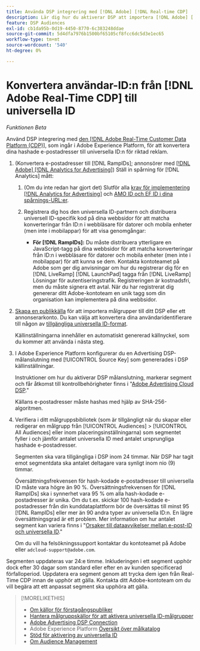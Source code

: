 ```yaml
---
title: Använda DSP integrering med [!DNL Adobe] [!DNL Real-time CDP]
description: Lär dig hur du aktiverar DSP att importera [!DNL Adobe] [!DNL Real-time CDP] förstahandssegment.
feature: DSP Audiences
exl-id: cb1da95b-0d19-4450-8770-6c383248ddae
source-git-commit: 5d4dfa7976b1500bf65105cf8fcc6dc5d3e1ec65
workflow-type: tm+mt
source-wordcount: '540'
ht-degree: 0%

---
```


# Konvertera användar-ID:n från [!DNL Adobe Real-Time CDP] till universella ID

*Funktionen Beta*

Använd DSP integrering med [den [!DNL Adobe Real-Time Customer Data Platform (CDP)]](https://experienceleague.adobe.com/docs/experience-platform/rtcdp/overview.html), som ingår i Adobe Experience Platform, för att konvertera dina hashade e-postadresser till universella ID:n för riktad reklam.

1. (Konvertera e-postadresser till [!DNL RampIDs]<!-- or [!DNL ID5] IDs -->; annonsörer med [[!DNL Adobe] [!DNL Analytics for Advertising]](/help/integrations/analytics/overview.md)) Ställ in spårning för [!DNL Analytics] mått:

   1. (Om du inte redan har gjort det) Slutför alla [krav för implementering [!DNL Analytics for Advertising]](/help/integrations/analytics/prerequisites.md) och [AMO ID och EF ID i dina spårnings-URL:er](/help/integrations/analytics/ids.md).

   1. Registrera dig hos den universella ID-partnern och distribuera universell ID-specifik kod på dina webbsidor för att matcha konverteringar från ID:n i webbläsare för datorer och mobila enheter (men inte i mobilappar) för att visa genomgångar:

      * **För [!DNL RampIDs]:** Du måste distribuera ytterligare en JavaScript-tagg på dina webbsidor för att matcha konverteringar från ID:n i webbläsare för datorer och mobila enheter (men inte i mobilappar) för att kunna se dem. Kontakta kontoteamet på Adobe som ger dig anvisningar om hur du registrerar dig för en [!DNL LiveRamp] [!DNL LaunchPad] tagga från [!DNL LiveRamp] Lösningar för autentiseringstrafik. Registreringen är kostnadsfri, men du måste signera ett avtal. När du har registrerat dig genererar ditt Adobe-kontoteam en unik tagg som din organisation kan implementera på dina webbsidor.

1. [Skapa en publikkälla](source-manage.md) för att importera målgrupper till ditt DSP eller ett annonserarkonto. Du kan välja att konvertera dina användaridentifierare till någon av [tillgängliga universella ID-format](source-about.md).

   Källinställningarna innehåller en automatiskt genererad källnyckel, som du kommer att använda i nästa steg.

1. I Adobe Experience Platform konfigurerar du en Advertising DSP-målanslutning med [!UICONTROL Source Key] som genererades i DSP källinställningar.

   Instruktioner om hur du aktiverar DSP målanslutning, markerar segment och får åtkomst till kontrollbehörigheter finns i &quot;[Adobe Advertising Cloud DSP](https://experienceleague.adobe.com/docs/experience-platform/destinations/catalog/advertising/adobe-advertising-cloud-connection.html).&quot;

   Källans e-postadresser måste hashas med hjälp av SHA-256-algoritmen.

1. Verifiera i ditt målgruppsbibliotek (som är tillgängligt när du skapar eller redigerar en målgrupp från [!UICONTROL Audiences] > [!UICONTROL All Audiences] eller inom placeringsinställningarna) som segmentet fyller i och jämför antalet universella ID med antalet ursprungliga hashade e-postadresser.

   Segmenten ska vara tillgängliga i DSP inom 24 timmar. När DSP har tagit emot segmentdata ska antalet deltagare vara synligt inom nio (9) timmar.

   Översättningsfrekvensen för hash-kodade e-postadresser till universella ID måste vara högre än 90 %. Översättningsfrekvensen för [!DNL RampIDs] ska i synnerhet vara 95 % om alla hash-kodade e-postadresser är unika. Om du t.ex. skickar 100 hash-kodade e-postadresser från din kunddataplattform bör de översättas till minst 95 [!DNL RampIDs] eller mer än 90 andra typer av universella ID:n. En lägre översättningsgrad är ett problem. Mer information om hur antalet segment kan variera finns i &quot;[Orsaker till dataavvikelser mellan e-post-ID och universella ID](#universal-ids-data-variances).&quot;

   Om du vill ha felsökningssupport kontaktar du kontoteamet på Adobe eller `adcloud-support@adobe.com`.

Segmenten uppdateras var 24:e timme. Inkluderingen i ett segment upphör dock efter 30 dagar som standard eller efter en av kunden specificerad förfalloperiod. Uppdatera era segment genom att trycka dem igen från Real-Time CDP innan de upphör att gälla. Kontakta ditt Adobe-kontoteam om du vill begära att ett anpassat segment ska upphöra att gälla.

>[!MORELIKETHIS]
>
>* [Om källor för förstagångspubliker](/help/dsp/audiences/sources/source-about.md)
>* [Hantera målgruppskällor för att aktivera universella ID-målgrupper](source-manage.md)
>* [Adobe Advertising DSP Connection](https://experienceleague.adobe.com/docs/experience-platform/destinations/catalog/advertising/adobe-advertising-cloud-connection.html)
>* Adobe Experience Platform [Översikt över målkatalog](https://experienceleague.adobe.com/docs/experience-platform/destinations/catalog/overview.html)
>* [Stöd för aktivering av universella ID](/help/dsp/audiences/universal-ids.md)
>* [Om Audience Management](/help/dsp/audiences/audience-about.md)
